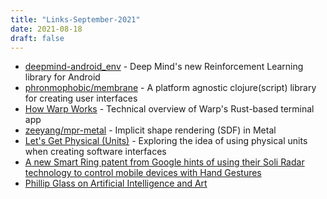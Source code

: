 ```yaml
---
title: "Links-September-2021"
date: 2021-08-18
draft: false
---
```




* [deepmind-android_env](https://github.com/deepmind/android_env) - Deep Mind's new Reinforcement Learning library for Android
* [phronmophobic/membrane](https://github.com/phronmophobic/membrane) - A platform agnostic clojure(script) library for creating user interfaces
* [How Warp Works](https://blog.warp.dev/how-warp-works/) - Technical overview of Warp's Rust-based terminal app
* [zeeyang/mpr-metal](https://github.com/zeeyang/mpr-metal) - Implicit shape rendering (SDF) in Metal
* [Let's Get Physical (Units)](https://smus.com/physical-units/) - Exploring the idea of using physical units when creating software interfaces 
* [A new Smart Ring patent from Google hints of using their Soli Radar technology to control mobile devices with Hand Gestures](https://www.patentlyapple.com/patently-apple/2021/08/a-new-smart-ring-patent-from-google-hints-of-using-their-soli-radar-technology-to-control-mobile-devices-with-hand-gestures.html)
* [Phillip Glass on Artificial Intelligence and Art](https://auderdy.com/2021/08/19/philip-glass-on-artificial-intelligence-and-art/?fbclid=IwAR3z6vSYGvsahHxHTjht2Gm7KABKeBXKJ_5Mim_xKbpFrW93UChMOudQGio)



